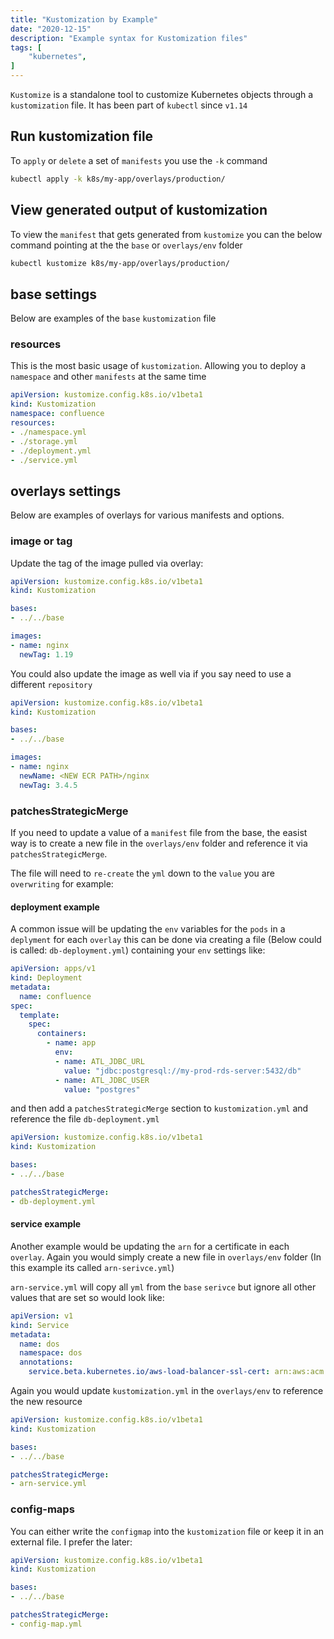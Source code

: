```yaml
---
title: "Kustomization by Example"
date: "2020-12-15"
description: "Example syntax for Kustomization files"
tags: [
    "kubernetes",
]
---
```


`Kustomize` is a standalone tool to customize Kubernetes objects through a `kustomization` file. It has been part of `kubectl` since `v1.14`

## Run kustomization file

To `apply` or `delete` a set of `manifests` you use the `-k` command

``` bash
kubectl apply -k k8s/my-app/overlays/production/
```

## View generated output of kustomization

To view the `manifest` that gets generated from `kustomize` you can the below command pointing at the the `base` or `overlays/env` folder

``` bash
kubectl kustomize k8s/my-app/overlays/production/
```

## base settings

Below are examples of the `base` `kustomization` file

### resources

This is the most basic usage of `kustomization`. Allowing you to deploy a `namespace` and other `manifests` at the same time

``` yml
apiVersion: kustomize.config.k8s.io/v1beta1
kind: Kustomization
namespace: confluence
resources:
- ./namespace.yml
- ./storage.yml
- ./deployment.yml
- ./service.yml
```

## overlays settings

Below are examples of overlays for various manifests and options.

### image or tag

Update the tag of the image pulled via overlay:

``` yml
apiVersion: kustomize.config.k8s.io/v1beta1
kind: Kustomization

bases:
- ../../base

images:
- name: nginx
  newTag: 1.19
```

You could also update the image as well via if you say need to use a different `repository`

``` yml
apiVersion: kustomize.config.k8s.io/v1beta1
kind: Kustomization

bases:
- ../../base

images:
- name: nginx
  newName: <NEW ECR PATH>/nginx
  newTag: 3.4.5
```

### patchesStrategicMerge

If you need to update a value of a `manifest` file from the base, the easist way is to create a new file in the `overlays/env` folder and reference it via `patchesStrategicMerge`.

The file will need to `re-create` the `yml` down to the `value` you are `overwriting` for example:

#### deployment example

A common issue will be updating the `env` variables for the `pods` in a `deplyment` for each `overlay` this can be done via creating a file (Below could is called: `db-deployment.yml`) containing your `env` settings like:

``` yml
apiVersion: apps/v1
kind: Deployment
metadata:
  name: confluence
spec:
  template:
    spec:
      containers:
        - name: app
          env:
          - name: ATL_JDBC_URL
            value: "jdbc:postgresql://my-prod-rds-server:5432/db"
          - name: ATL_JDBC_USER
            value: "postgres"
```

and then add a `patchesStrategicMerge` section to `kustomization.yml` and reference the file `db-deployment.yml`

``` yml
apiVersion: kustomize.config.k8s.io/v1beta1
kind: Kustomization

bases:
- ../../base

patchesStrategicMerge:
- db-deployment.yml
```

#### service example

Another example would be updating the `arn` for a certificate in each `overlay`. Again you would simply create a new file in `overlays/env` folder (In this example its called `arn-serivce.yml`)

`arn-service.yml` will copy all `yml` from the `base` `serivce` but ignore all other values that are set so would look like:

``` yml
apiVersion: v1
kind: Service
metadata:
  name: dos
  namespace: dos
  annotations:
    service.beta.kubernetes.io/aws-load-balancer-ssl-cert: arn:aws:acm:eu-west-2:xx:certificate/xxx
```

Again you would update `kustomization.yml` in the `overlays/env` to reference the new resource

``` yml
apiVersion: kustomize.config.k8s.io/v1beta1
kind: Kustomization

bases:
- ../../base

patchesStrategicMerge:
- arn-service.yml
```

### config-maps

You can either write the `configmap` into the `kustomization` file or keep it in an external file. I prefer the later:

``` yml
apiVersion: kustomize.config.k8s.io/v1beta1
kind: Kustomization

bases:
- ../../base

patchesStrategicMerge:
- config-map.yml
```
